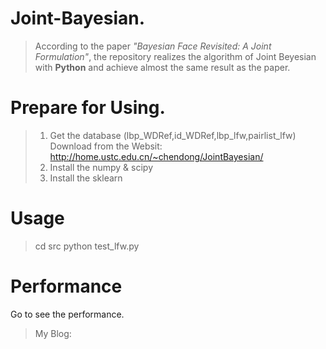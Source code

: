 # Joint-Bayesian.
>According to the paper *"Bayesian Face Revisited: A Joint Formulation"*, the repository realizes the algorithm of Joint Beyesian with **Python** and achieve almost the same result as the paper.

# Prepare for Using.
 >1. Get the database (lbp_WDRef,id_WDRef,lbp_lfw,pairlist_lfw)
    Download from the Websit: http://home.ustc.edu.cn/~chendong/JointBayesian/
 >2. Install the numpy & scipy
 >3. Install the sklearn
 

# Usage
>cd src
>python test_lfw.py

# Performance
Go to see the performance. 

>My Blog: 
